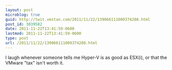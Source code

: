 ```yaml
---
layout: post
microblog: true
guid: http://twit.vmstan.com/2011/11/22/139066111009374208.html
post_id: 3039582
date: 2011-11-22T13:41:59-0600
lastmod: 2011-11-22T13:41:59-0600
type: post
url: /2011/11/22/139066111009374208.html
---
```

I laugh whenever someone tells me Hyper-V is as good as ESX(i), or that the VMware "tax" isn't worth it.
